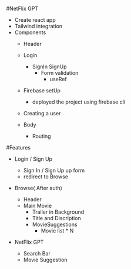 #NetFlix GPT

- Create react app
- Tailwind integration
- Components
    - Header
    - Login 
        - SignIn SignUp
            - Form validation
                - useRef

    - Firebase setUp
        - deployed the project using firebase cli
    - Creating a user            
    - Body
        - Routing
    

#Features 
- Login / Sign Up
    -   Sign In / Sign Up  up form
    -   redirect to Browse  
   


- Browse( After auth)
    - Header
    - Main Movie
        - Trailer in Background
        - Title and Discription
        - MovieSuggestions 
            - Movie list * N

- NetFlix GPT 
     -  Search Bar 
     - Movie Suggestion
     